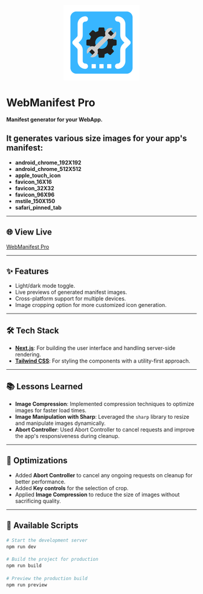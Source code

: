 <p align="center">
  <img src="public/webmanifest_pro_logo.png" alt="WebManifest Pro" height="200" />
</p>

# WebManifest Pro

**Manifest generator for your WebApp.**

## It generates various size images for your app's manifest:

- **android_chrome_192X192**
- **android_chrome_512X512**
- **apple_touch_icon**
- **favicon_16X16**
- **favicon_32X32**
- **favicon_96X96**
- **mstile_150X150**
- **safari_pinned_tab**

---

## 🌐 View Live

[WebManifest Pro](https://webmanifest-pro.vercel.app/)

---

## ✨ Features

- Light/dark mode toggle.
- Live previews of generated manifest images.
- Cross-platform support for multiple devices.
- Image cropping option for more customized icon generation.

---

## 🛠️ Tech Stack

- **[Next.js](https://nextjs.org/)**: For building the user interface and handling server-side rendering.
- **[Tailwind CSS](https://tailwindcss.com/)**: For styling the components with a utility-first approach.

---

## 📚 Lessons Learned

- **Image Compression**: Implemented compression techniques to optimize images for faster load times.
- **Image Manipulation with Sharp**: Leveraged the `sharp` library to resize and manipulate images dynamically.
- **Abort Controller**: Used Abort Controller to cancel requests and improve the app's responsiveness during cleanup.

---

## 🚀 Optimizations

- Added **Abort Controller** to cancel any ongoing requests on cleanup for better performance.
- Added **Key controls** for the selection of crop.
- Applied **Image Compression** to reduce the size of images without sacrificing quality.

---

## 📄 Available Scripts

```bash
# Start the development server
npm run dev

# Build the project for production
npm run build

# Preview the production build
npm run preview
```
